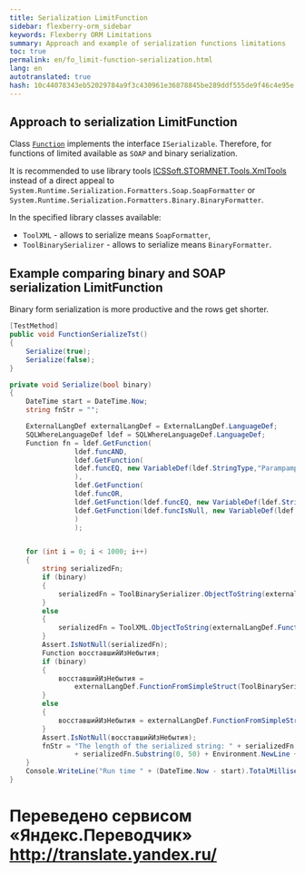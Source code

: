 ```yaml
--- 
title: Serialization LimitFunction 
sidebar: flexberry-orm_sidebar 
keywords: Flexberry ORM Limitations 
summary: Approach and example of serialization functions limitations 
toc: true 
permalink: en/fo_limit-function-serialization.html 
lang: en 
autotranslated: true 
hash: 10c44078343eb52029784a9f3c430961e36878845be289ddf555de9f46c4e95e 
--- 
```


## Approach to serialization LimitFunction 

Class [`Function`](fo_limit-function.html) implements the interface `ISerializable`. Therefore, for functions of limited available as `SOAP` and binary serialization. 

It is recommended to use library tools [ICSSoft.STORMNET.Tools.XmlTools](fo_ics-soft-stormnet-tools.html) instead of a direct appeal to `System.Runtime.Serialization.Formatters.Soap.SoapFormatter` or `System.Runtime.Serialization.Formatters.Binary.BinaryFormatter`. 

In the specified library classes available: 

* `ToolXML` - allows to serialize means `SoapFormatter`, 
* `ToolBinarySerializer` - allows to serialize means `BinaryFormatter`. 

## Example comparing binary and SOAP serialization LimitFunction 

Binary form serialization is more productive and the rows get shorter. 

```csharp
[TestMethod]        
public void FunctionSerializeTst()        
{
    Serialize(true);            
    Serialize(false);        
}

private void Serialize(bool binary)
{
    DateTime start = DateTime.Now;
    string fnStr = "";

    ExternalLangDef externalLangDef = ExternalLangDef.LanguageDef;
    SQLWhereLanguageDef ldef = SQLWhereLanguageDef.LanguageDef;
    Function fn = ldef.GetFunction(
                ldef.funcAND,
                ldef.GetFunction(
                ldef.funcEQ, new VariableDef(ldef.StringType,"Parampampam"), "who goes to visit in the morning"
                ),
                ldef.GetFunction(
                ldef.funcOR,
                ldef.GetFunction(ldef.funcEQ, new VariableDef(ldef.StringType, "Compositepicture"), Environment.UserName),
                ldef.GetFunction(ldef.funcIsNull, new VariableDef(ldef.StringType, "Nationair"))
                )
                );


    for (int i = 0; i < 1000; i++)
    {
        string serializedFn;
        if (binary)
        {
            serializedFn = ToolBinarySerializer.ObjectToString(externalLangDef.FunctionToSimpleStruct(fn));
        }
        else
        {
            serializedFn = ToolXML.ObjectToString(externalLangDef.FunctionToSimpleStruct(fn));
        }
        Assert.IsNotNull(serializedFn);
        Function восставшийИзНебытия;
        if (binary)
        {
            восставшийИзНебытия =
                externalLangDef.FunctionFromSimpleStruct(ToolBinarySerializer.ObjectFromString(serializedFn));
        }
        else
        {
            восставшийИзНебытия = externalLangDef.FunctionFromSimpleStruct(ToolXML.ObjectFromString(serializedFn));
        }
        Assert.IsNotNull(восставшийИзНебытия);
        fnStr = "The length of the serialized string: " + serializedFn.Length + Environment.NewLine
                + serializedFn.Substring(0, 50) + Environment.NewLine + "lf: " + восставшийИзНебытия;
    }            
    Console.WriteLine("Run time " + (DateTime.Now - start).TotalMilliseconds);
}
``` 



 # Переведено сервисом «Яндекс.Переводчик» http://translate.yandex.ru/
